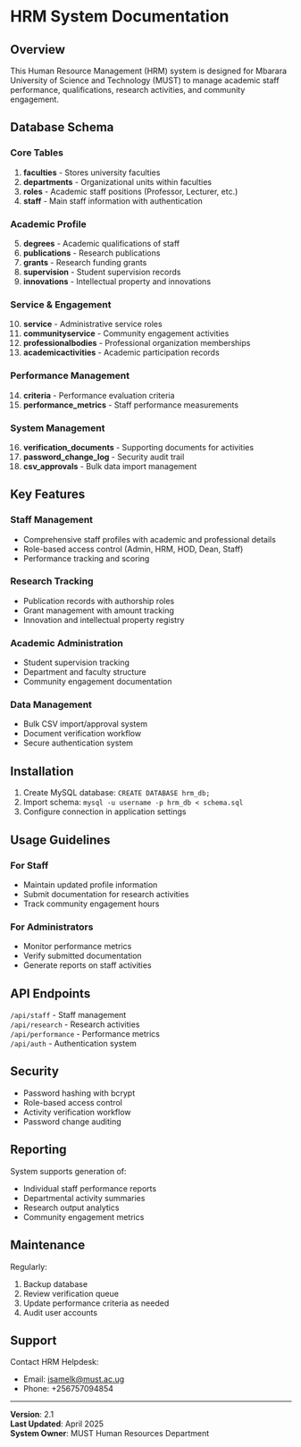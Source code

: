 # HRM System Documentation

## Overview

This Human Resource Management (HRM) system is designed for Mbarara University of Science and Technology (MUST) to manage academic staff performance, qualifications, research activities, and community engagement.

## Database Schema

### Core Tables

1. **faculties** - Stores university faculties
2. **departments** - Organizational units within faculties
3. **roles** - Academic staff positions (Professor, Lecturer, etc.)
4. **staff** - Main staff information with authentication

### Academic Profile

5. **degrees** - Academic qualifications of staff
6. **publications** - Research publications
7. **grants** - Research funding grants
8. **supervision** - Student supervision records
9. **innovations** - Intellectual property and innovations

### Service & Engagement

10. **service** - Administrative service roles
11. **communityservice** - Community engagement activities
12. **professionalbodies** - Professional organization memberships
13. **academicactivities** - Academic participation records

### Performance Management

14. **criteria** - Performance evaluation criteria
15. **performance_metrics** - Staff performance measurements

### System Management

16. **verification_documents** - Supporting documents for activities
17. **password_change_log** - Security audit trail
18. **csv_approvals** - Bulk data import management

## Key Features

### Staff Management

- Comprehensive staff profiles with academic and professional details
- Role-based access control (Admin, HRM, HOD, Dean, Staff)
- Performance tracking and scoring

### Research Tracking

- Publication records with authorship roles
- Grant management with amount tracking
- Innovation and intellectual property registry

### Academic Administration

- Student supervision tracking
- Department and faculty structure
- Community engagement documentation

### Data Management

- Bulk CSV import/approval system
- Document verification workflow
- Secure authentication system

## Installation

1. Create MySQL database: `CREATE DATABASE hrm_db;`
2. Import schema: `mysql -u username -p hrm_db < schema.sql`
3. Configure connection in application settings

## Usage Guidelines

### For Staff

- Maintain updated profile information
- Submit documentation for research activities
- Track community engagement hours

### For Administrators

- Monitor performance metrics
- Verify submitted documentation
- Generate reports on staff activities

## API Endpoints

`/api/staff` - Staff management  
`/api/research` - Research activities  
`/api/performance` - Performance metrics  
`/api/auth` - Authentication system

## Security

- Password hashing with bcrypt
- Role-based access control
- Activity verification workflow
- Password change auditing

## Reporting

System supports generation of:

- Individual staff performance reports
- Departmental activity summaries
- Research output analytics
- Community engagement metrics

## Maintenance

Regularly:

1. Backup database
2. Review verification queue
3. Update performance criteria as needed
4. Audit user accounts

## Support

Contact HRM Helpdesk:

- Email: isamelk@must.ac.ug
- Phone: +256757094854

---

**Version**: 2.1  
**Last Updated**: April 2025  
**System Owner**: MUST Human Resources Department
